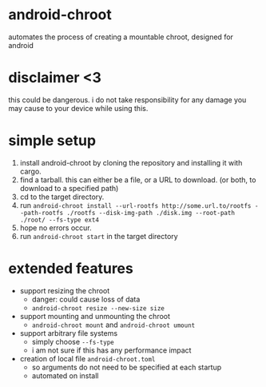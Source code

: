 # android-chroot
automates the process of creating a mountable chroot, designed for android

# disclaimer <3
this could be dangerous. i do not take responsibility for any damage you may cause to your device while using this.

# simple setup
1. install android-chroot by cloning the repository and installing it with cargo.
2. find a tarball. this can either be a file, or a URL to download. (or both, to download to a specified path)
3. cd to the target directory.
4. run `android-chroot install --url-rootfs http://some.url.to/rootfs --path-rootfs ./rootfs --disk-img-path ./disk.img --root-path ./root/ --fs-type ext4`
5. hope no errors occur.
6. run `android-chroot start` in the target directory

# extended features
- support resizing the chroot
    - danger: could cause loss of data
    - `android-chroot resize --new-size size`
- support mounting and unmounting the chroot
    - `android-chroot mount` and `android-chroot umount`
- support arbitrary file systems
    - simply choose `--fs-type`
    - i am not sure if this has any performance impact
- creation of local file `android-chroot.toml`
    - so arguments do not need to be specified at each startup
    - automated on install